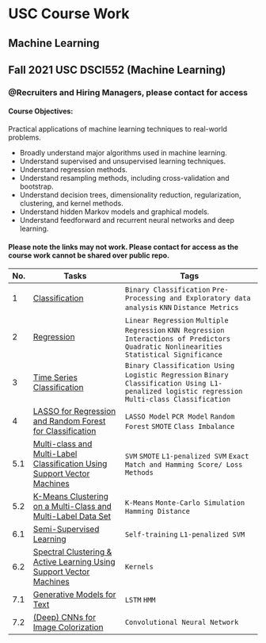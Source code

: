# USC Course Work

## Machine Learning 
## Fall 2021 USC DSCI552 (Machine Learning)
### @Recruiters and Hiring Managers, please contact for access

#### Course Objectives: 
Practical applications of machine learning techniques to real-world problems. 
* Broadly understand major algorithms used in machine learning.
* Understand supervised and unsupervised learning techniques.
* Understand regression methods.
* Understand resampling methods, including cross-validation and bootstrap.
* Understand decision trees, dimensionality reduction, regularization, clustering, and kernel
methods.
* Understand hidden Markov models and graphical models.
* Understand feedforward and recurrent neural networks and deep learning.

#### Please note the links may not work. Please contact for access as the course work cannot be shared over public repo.

|No.|    Tasks    |Tags|
|---|------------------------|----|
|1|[Classification]()|`Binary Classification` `Pre-Processing and Exploratory data analysis` `KNN` `Distance Metrics`|
|2|[Regression]()|`Linear Regression` `Multiple Regression` `KNN Regression` `Interactions of Predictors` `Quadratic Nonlinearities` `Statistical Significance`|
|3|[Time Series Classification]()|`Binary Classification Using Logistic Regression` `Binary Classification Using L1-penalized logistic regression` `Multi-class Classification`|
|4|[LASSO for Regression and Random Forest for Classification]()|`LASSO Model` `PCR Model` `Random Forest` `SMOTE` `Class Imbalance`|
|5.1|[Multi-class and Multi-Label Classification Using Support Vector Machines]()|`SVM` `SMOTE` `L1-penalized SVM` `Exact Match and Hamming Score/ Loss Methods`|
|5.2|[K-Means Clustering on a Multi-Class and Multi-Label Data Set]()|`K-Means` `Monte-Carlo Simulation` `Hamming Distance`|
|6.1|[Semi-Supervised Learning]()|`Self-training` `L1-penalized SVM`|
|6.2|[Spectral Clustering & Active Learning Using Support Vector Machines]()|`Kernels`|
|7.1|[Generative Models for Text]()|`LSTM` `HMM`|
|7.2|[(Deep) CNNs for Image Colorization]()|`Convolutional Neural Network`|

